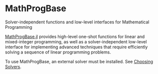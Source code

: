 # MathProgBase

Solver-independent functions and low-level interfaces for Mathematical Programming

[MathProgBase.jl](https://github.com/JuliaOpt/MathProgBase.jl) provides high-level one-shot functions for linear and mixed-integer programming, as well as a solver-independent low-level interface for implementing advanced techniques that require efficiently solving a sequence of linear programming problems.

To use MathProgBase, an external solver must be installed. See [Choosing Solvers](@ref).

